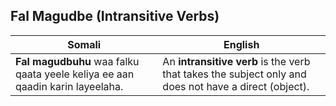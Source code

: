 ## Fal Magudbe (Intransitive Verbs)

| **Somali**                                                | **English**                                                                 |
|-----------------------------------------------------------|-----------------------------------------------------------------------------|
| **Fal magudbuhu** waa falku qaata yeele keliya ee aan qaadin karin layeelaha. | An **intransitive verb** is the verb that takes the subject only and does not have a direct (object). |
